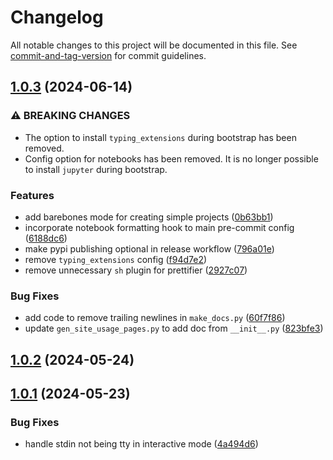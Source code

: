 # Changelog

All notable changes to this project will be documented in this file. See [commit-and-tag-version](https://github.com/absolute-version/commit-and-tag-version) for commit guidelines.

## [1.0.3](https://github.com/jayanthkoushik/shiny-pyseed/compare/v1.0.2...v1.0.3) (2024-06-14)


### ⚠ BREAKING CHANGES

* The option to install `typing_extensions` during
bootstrap has been removed.
* Config option for notebooks has been removed. It is no
longer possible to install `jupyter` during bootstrap.

### Features

* add barebones mode for creating simple projects ([0b63bb1](https://github.com/jayanthkoushik/shiny-pyseed/commit/0b63bb1b302aeffc76c80f3cf681643f7fb2bcd3))
* incorporate notebook formatting hook to main pre-commit config ([6188dc6](https://github.com/jayanthkoushik/shiny-pyseed/commit/6188dc6c969ee996937708959af39196e35e2412))
* make pypi publishing optional in release workflow ([796a01e](https://github.com/jayanthkoushik/shiny-pyseed/commit/796a01e4e1f816aaf1842c1a216b6cd4bdcbfd20))
* remove `typing_extensions` config ([f94d7e2](https://github.com/jayanthkoushik/shiny-pyseed/commit/f94d7e20ef29311f46722bb64431fe60a94a4dc5))
* remove unnecessary `sh` plugin for prettifier ([2927c07](https://github.com/jayanthkoushik/shiny-pyseed/commit/2927c073d1d292b4a4380471edd9fe0b53a4c0b5))


### Bug Fixes

* add code to remove trailing newlines in `make_docs.py` ([60f7f86](https://github.com/jayanthkoushik/shiny-pyseed/commit/60f7f863a75991502c21a16d1a878fce98ad1b93))
* update `gen_site_usage_pages.py` to add doc from `__init__.py` ([823bfe3](https://github.com/jayanthkoushik/shiny-pyseed/commit/823bfe36de21351fc0a54e19fdcef40229893da3))

## [1.0.2](https://github.com/jayanthkoushik/shiny-pyseed/compare/v1.0.1...v1.0.2) (2024-05-24)

## [1.0.1](https://github.com/jayanthkoushik/shiny-pyseed/compare/v1.0.0...v1.0.1) (2024-05-23)


### Bug Fixes

* handle stdin not being tty in interactive mode ([4a494d6](https://github.com/jayanthkoushik/shiny-pyseed/commit/4a494d6d4bae180ad3366b648f995ab77653601b))
